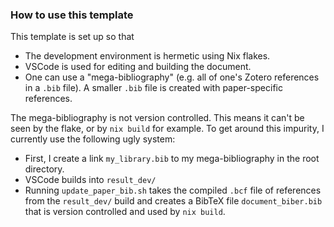 ### How to use this template

This template is set up so that

-   The development environment is hermetic using Nix flakes.
-   VSCode is used for editing and building the document.
-   One can use a "mega-bibliography" (e.g. all of one's Zotero references in a
    `.bib` file).
    A smaller `.bib` file is created with paper-specific references.

The mega-bibliography is not version controlled.
This means it can't be seen by the flake, or by `nix build` for example.
To get around this impurity, I currently use the following ugly system:

-   First, I create a link `my_library.bib` to my mega-bibliography in the root directory.
-   VSCode builds into `result_dev/`
-   Running `update_paper_bib.sh` takes the compiled `.bcf` file of references from the `result_dev/` build and creates a BibTeX file `document_biber.bib` that is version controlled and used by `nix build`.
